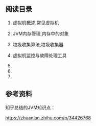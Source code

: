 ## 阅读目录

1. 虚拟机概述,常见虚拟机

2. JVM内存管理,内存中的对象

3. 垃圾收集算法,垃圾收集器

4. 虚拟机监控与故障处理工具

5. 

6. 

7. 











## 参考资料

知乎总结的JVM知识点：

https://zhuanlan.zhihu.com/p/34426768

   



